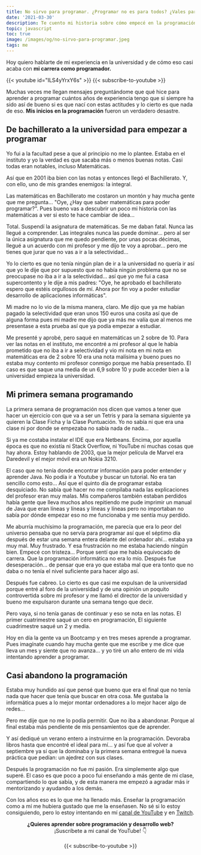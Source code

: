 ```yaml
---
title: No sirvo para programar. ¿Programar no es para todos? ¿Vales para programador?
date: '2021-03-30'
description: Te cuento mi historia sobre cómo empecé en la programación y mi experiencia al comenzar en esta carrera tras mi desastroso inicio en la universidad.
topic: javascript
toc: true
image: /images/og/no-sirvo-para-programar.jpeg
tags: me
---
```


Hoy quiero hablarte de mi experiencia en la universidad y de cómo eso casi acaba con **mi carrera como programador.**

{{< youtube id="ILS4yYrxY6s" >}}
{{< subscribe-to-youtube >}}

Muchas veces me llegan mensajes preguntándome que qué hice para aprender a programar cuántos años de experiencia tengo que si siempre ha sido así de bueno si es que nací con estas actitudes y lo cierto es que nada de eso. **Mis inicios en la programación** fueron un verdadero desastre.

## De bachillerato a la universidad para empezar a programar

Yo fui a la facultad pese a que al principio no me lo plantee. Estaba en el instituto y yo la verdad es que sacaba más o menos buenas notas. Casi todas eran notables, incluso Matemáticas.

Así que en 2001 iba bien con las notas y entonces llegó el Bachillerato. Y, con ello, uno de mis grandes enemigos: la integral.

Las matemáticas en Bachillerato me costaron un montón y hay mucha gente que me pregunta... "Oye, ¿Hay que saber matemáticas para poder programar?". Pues bueno vas a descubrir un poco mi historia con las matemáticas a ver si esto te hace cambiar de idea...

Total. Suspendí la asignatura de matemáticas. Se me daban fatal. Nunca las llegué a comprender.  Las integrales nunca las puede dominar... pero al ser la única asignatura que me quedo pendiente, por unas pocas décimas, llegué  a un acuerdo con mi profesor y me dijo te voy a aprobar... pero me tienes que jurar que no vas a ir a la selectividad...

Yo lo cierto es que no tenía ningún plan de ir a la universidad no quería ir así que yo le dije que por supuesto que no había ningún problema que no se preocupase no iba a ir a la selectividad... así que yo me fui a casa supercontento y le dije a mis padres: "Oye, he aprobado el bachillerato espero que estéis orgullosos de mí. Ahora por fin voy a poder estudiar desarrollo de aplicaciones informáticas".

Mi madre no lo vio de la misma manera, claro. Me dijo que ya me habían pagado la selectividad que eran unos 150 euros una cosita así que de alguna forma pues mi madre me dijo que ya más me valía que al menos me presentase a esta prueba así que ya podía empezar a estudiar.

Me presenté y aprobé, pero saqué en matemáticas un 2 sobre de 10. Para ver las notas en el instituto, me encontré a mi profesor al que le había prometido que no iba a ir a selectividad y vio mi nota en mi nota en matemáticas era de 2 sobre 10 era una nota malísima y bueno pues no estaba muy contento mi profesor conmigo porque me había presentado. El caso es que saque una media de un 6,9 sobre 10 y pude acceder bien a la universidad empieza la universidad.

## Mi primera semana programando

La primera semana de programación nos dicen que vamos a tener que hacer un ejercicio con que va a ser un Tetris y para la semana siguiente ya quieren la Clase Ficha y la Clase Puntuación. Yo no sabía ni que era una clase ni por donde se empezaba no sabía nada de nada...

Si ya me costaba instalar el IDE que era Netbeans. Encima, por aquella época es que no existía ni Stack Overflow, ni YouTube ni muchas cosas que hay ahora. Estoy hablando de 2003, que la mejor película de Marvel era Daredevil y el mejor móvil era un Nokia 3210.

El caso que no tenía donde encontrar información para poder entender y aprender Java. No podía ir a Youtube y buscar un tutorial. No era tan sencillo como esto... Así que el quinto día de programar estaba desquiciado. No sabía qué hacer no me compilaba nada las explicaciones del profesor eran muy malas. Mis compañeros también estaban perdidos había gente que lleva muchos años repitiendo me pude imprimir un manual de Java que eran líneas y líneas y líneas y líneas pero no importaban no sabía por dónde empezar eso no me funcionaba y me sentía muy perdido.

Me aburría muchísimo la programación, me parecía que era lo peor del universo pensaba que no servía para programar así que el séptimo día después de estar una semana entera delante del ordenador ahí... estaba ya muy mal. Muy frustrado. Y esa frustración no me estaba haciendo ningún bien. Empecé con tristeza... Porque sentí que me había equivocado de carrera. Que la programación informática no era lo mío. Después fue desesperación... de pensar que era yo que estaba mal que era tonto que no daba o no tenía el nivel suficiente para hacer algo así.

Después fue cabreo. Lo cierto es que casi me expulsan de la universidad porque entré al foro de la universidad y de una opinión un poquito controvertida sobre mi profesor y me llamó el director de la universidad y bueno me expulsaron durante una semana tengo que decir.

Pero vaya, si no tenía ganas de continuar y eso se nota en las notas. El primer cuatrimestre saqué un cero en programación, El siguiente cuadrimestre saqué un 2 y media.

Hoy en día la gente va un Bootcamp y en tres meses aprende a programar. Pues imagínate cuando hay mucha gente que me escribe y me dice que lleva un mes y siente que no avanza... y yo tiré un año entero de mi vida intentando aprender a programar.

## Casi abandono la programación

Estaba muy hundido así que pensé que bueno que era el final que no tenía nada que hacer que tenía que buscar en otra cosa. Me gustaba la informática pues a lo mejor montar ordenadores a lo mejor hacer algo de redes...

Pero me dije que no me lo podía permitir. Que no iba a abandonar. Porque al final estaba más pendiente de mis pensamientos que de aprender.

Y así dediqué un verano entero a instruirme en la programación. Devoraba libros hasta que encontré el ideal para mí... y así fue que al volver a septiembre ya sí que la dominaba y la primera semana entregué la nueva práctica que pedían: un ajedrez con sus clases.

Después la programación no fue mi pasión. Era simplemente algo que superé. El caso es que poco a poco fui enseñando a más gente de mi clase, compartiendo lo que sabía, y de esta manera me empezó a agradar más ir mentorizando y ayudando a los demás.

Con los años eso es lo que me ha llenado más. Enseñar la programación como a mí me hubiera gustado que me la enseñasen. No sé si lo estoy consiguiendo, pero lo estoy intentando en mí [canal de YouTube](https://midu.tube/) y en [Twitch](https://midu.live/).

<div style='text-align: center'>

**¿Quieres aprender sobre programación y desarrollo web?**<br />
¡Suscríbete a mi canal de YouTube! 👇
<br><br>
{{< subscribe-to-youtube >}}

</div>

